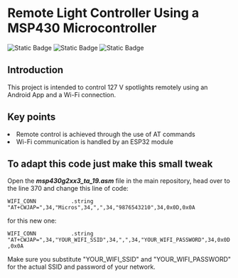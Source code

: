 <h1>Remote Light Controller Using a MSP430 Microcontroller</h1>

![Static Badge](https://img.shields.io/badge/Author-Jared%20Carvente-blue)
![Static Badge](https://img.shields.io/badge/Release-December%202024-green)
![Static Badge](https://img.shields.io/badge/IDE-Code%20Composer%20Studio-red)


<h2>Introduction</h2>
<p>This project is intended to control 127 V spotlights remotely using an Android App and a Wi-Fi connection.</p>

<h2>Key points</h2>
<li>Remote control is achieved through the use of AT commands</li>
<li>Wi-Fi communication is handled by an ESP32 module</li>

<h2>To adapt this code just make this small tweak</h2>

<p>Open the <strong><em>msp430g2xx3_ta_19.asm</em></strong> file in the main repository, head over to the line 370 and change this line of code:</p>

`WIFI_CONN           .string "AT+CWJAP=",34,"Micros",34,",",34,"9876543210",34,0x0D,0x0A`

<p>for this new one:</p>

`WIFI_CONN           .string "AT+CWJAP=",34,"YOUR_WIFI_SSID",34,",",34,"YOUR_WIFI_PASSWORD",34,0x0D,0x0A`

<p>Make sure you substitute "YOUR_WIFI_SSID" and "YOUR_WIFI_PASSWORD" for the actual SSID and password of your network.</p>
